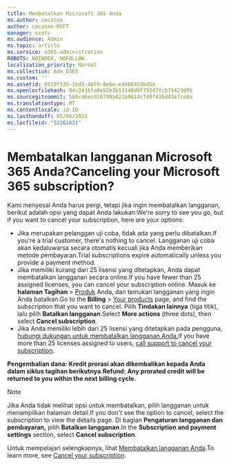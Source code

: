 ```yaml
---
title: Membatalkan Microsoft 365 Anda
ms.author: cmcatee
author: cmcatee-MSFT
manager: scotv
ms.audience: Admin
ms.topic: article
ms.service: o365-administration
ROBOTS: NOINDEX, NOFOLLOW
localization_priority: Normal
ms.collection: Adm_O365
ms.custom: ''
ms.assetid: 8518f535-1bd3-4bf0-8e6e-e3468459bd5e
ms.openlocfilehash: 0dc2436fa0e52b1b13348d0f79247fcb75423d95
ms.sourcegitcommit: 5b0cd6ecd16798a421b9614cfd0f416d43e7ce6a
ms.translationtype: MT
ms.contentlocale: id-ID
ms.lasthandoff: 05/06/2021
ms.locfileid: "52261631"
---
```

# <a name="canceling-your-microsoft-365-subscription"></a><span data-ttu-id="a5a18-102">Membatalkan langganan Microsoft 365 Anda?</span><span class="sxs-lookup"><span data-stu-id="a5a18-102">Canceling your Microsoft 365 subscription?</span></span>

<span data-ttu-id="a5a18-103">Kami menyesal Anda harus pergi, tetapi jika ingin membatalkan langganan, berikut adalah opsi yang dapat Anda lakukan:</span><span class="sxs-lookup"><span data-stu-id="a5a18-103">We're sorry to see you go, but if you want to cancel your subscription, here are your options:</span></span>
  
- <span data-ttu-id="a5a18-104">Jika merupakan pelanggan uji coba, tidak ada yang perlu dibatalkan.</span><span class="sxs-lookup"><span data-stu-id="a5a18-104">If you're a trial customer, there's nothing to cancel.</span></span> <span data-ttu-id="a5a18-105">Langganan uji coba akan kedaluwarsa secara otomatis kecuali jika Anda memberikan metode pembayaran.</span><span class="sxs-lookup"><span data-stu-id="a5a18-105">Trial subscriptions expire automatically unless you provide a payment method.</span></span>
- <span data-ttu-id="a5a18-106">Jika memiliki kurang dari 25 lisensi yang ditetapkan, Anda dapat membatalkan langganan secara online.</span><span class="sxs-lookup"><span data-stu-id="a5a18-106">If you have fewer than 25 assigned licenses, you can cancel your subscription online.</span></span> <span data-ttu-id="a5a18-107">Masuk ke **halaman Tagihan** \> [Produk](https://go.microsoft.com/fwlink/p/?linkid=842054) Anda, dan temukan langganan yang ingin Anda batalkan.</span><span class="sxs-lookup"><span data-stu-id="a5a18-107">Go to the **Billing** \> [Your products](https://go.microsoft.com/fwlink/p/?linkid=842054) page, and find the subscription that you want to cancel.</span></span> <span data-ttu-id="a5a18-108">Pilih **Tindakan lainnya** (tiga titik), lalu pilih **Batalkan langganan**.</span><span class="sxs-lookup"><span data-stu-id="a5a18-108">Select **More actions** (three dots), then select **Cancel subscription**.</span></span>
- <span data-ttu-id="a5a18-109">Jika Anda memiliki lebih dari 25 lisensi yang ditetapkan pada pengguna, [hubungi dukungan untuk membatalkan langganan Anda.](/microsoft-365/admin/contact-support-for-business-products?view=o365-worldwide)</span><span class="sxs-lookup"><span data-stu-id="a5a18-109">If you have more than 25 licenses assigned to users, [call support to cancel your subscription](/microsoft-365/admin/contact-support-for-business-products?view=o365-worldwide).</span></span>

<span data-ttu-id="a5a18-110">**Pengembalian dana: Kredit prorasi akan dikembalikan kepada Anda dalam siklus tagihan berikutnya.**</span><span class="sxs-lookup"><span data-stu-id="a5a18-110">**Refund: Any prorated credit will be returned to you within the next billing cycle.**</span></span>

> [!NOTE]
> <span data-ttu-id="a5a18-111">Jika Anda tidak melihat opsi untuk membatalkan, pilih langganan untuk menampilkan halaman detail.</span><span class="sxs-lookup"><span data-stu-id="a5a18-111">If you don't see the option to cancel, select the subscription to view the details page.</span></span> <span data-ttu-id="a5a18-112">Di bagian **Pengaturan langganan dan pembayaran,** pilih **Batalkan langganan**.</span><span class="sxs-lookup"><span data-stu-id="a5a18-112">In the **Subscription and payment settings** section, select **Cancel subscription**.</span></span>

<span data-ttu-id="a5a18-113">Untuk mempelajari selengkapnya, lihat [Membatalkan langganan Anda](https://docs.microsoft.com/microsoft-365/commerce/subscriptions/cancel-your-subscription).</span><span class="sxs-lookup"><span data-stu-id="a5a18-113">To learn more, see [Cancel your subscription](https://docs.microsoft.com/microsoft-365/commerce/subscriptions/cancel-your-subscription).</span></span>